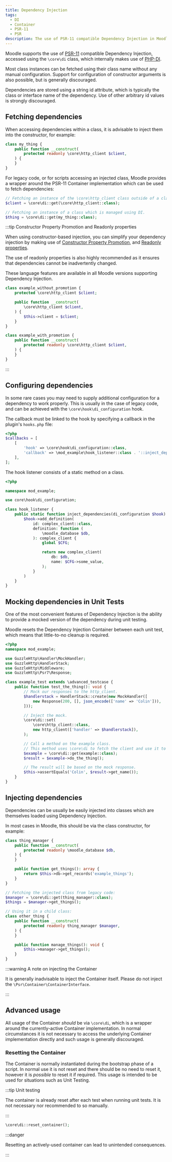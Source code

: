 ```yaml
---
title: Dependency Injection
tags:
  - DI
  - Container
  - PSR-11
  - PSR
description: The use of PSR-11 compatible Dependency Injection in Moodle
---
```


<Since version="4.4" issueNumber="MDL-80072" />

Moodle supports the use of [PSR-11](https://www.php-fig.org/psr/psr-11/) compatible Dependency Injection, accessed using the `\core\di` class, which internally makes use of [PHP-DI](https://php-di.org).

Most class instances can be fetched using their class name without any manual configuration. Support for configuration of constructor arguments is also possible, but is generally discouraged.

Dependencies are stored using a string id attribute, which is typically the class or interface name of the dependency. Use of other arbitrary id values is strongly discouraged.

## Fetching dependencies

When accessing dependencies within a class, it is advisable to inject them into the constructor, for example:

```php title="Fetching a instance of the \core\http_client class from within a class"
class my_thing {
    public function __construct(
        protected readonly \core\http_client $client,
    ) {
    }
}
```

For legacy code, or for scripts accessing an injected class, Moodle provides a wrapper around the PSR-11 Container implementation which can be used to fetch dependencies:

```php title="Fetching dependencies using the DI container"
// Fetching an instance of the \core\http_client class outside of a class.
$client = \core\di::get(\core\http_client::class);

// Fetching an instance of a class which is managed using DI.
$thing = \core\di::get(my_thing::class);
```

:::tip Constructor Property Promotion and Readonly properties

When using constructor-based injection, you can simplify your dependency injection by making use of [Constructor Property Promotion](https://stitcher.io/blog/constructor-promotion-in-php-8), and [Readonly properties](https://stitcher.io/blog/php-81-readonly-properties).

The use of readonly properties is also highly recommended as it ensures that dependencies cannot be inadvertently changed.

These language features are available in all Moodle versions supporting Dependency Injection.

```php
class example_without_promotion {
    protected \core\http_client $client;

    public function __construct(
        \core\http_client $client,
    ) {
        $this->client = $client;
    }
}

class example_with_promotion {
    public function __construct(
        protected readonly \core\http_client $client,
    ) {
    }
}
```

:::

## Configuring dependencies

In some rare cases you may need to supply additional configuration for a dependency to work properly. This is usually in the case of legacy code, and can be achieved with the `\core\hook\di_configuration` hook.

<Tabs>

<TabItem value="config" label="Hook configuration">

The callback must be linked to the hook by specifying a callback in the plugin's `hooks.php` file:

```php title="mod/example/db/hooks.php"
<?php
$callbacks = [
    [
        'hook' => \core\hook\di_configuration::class,
        'callback' => \mod_example\hook_listener::class . '::inject_dependenices',
    ],
];
```

</TabItem>

<TabItem value="hook" label="Hook listener">

The hook listener consists of a static method on a class.

```php title="mod/example/classes/hook_listener.php"
<?php

namespace mod_example;

use core\hook\di_configuration;

class hook_listener {
    public static function inject_dependencies(di_configuration $hook): void {
        $hook->add_definition(
            id: complex_client::class,
            definition: function (
                \moodle_database $db,
            ): complex_client {
                global $CFG;

                return new complex_client(
                    db: $db,
                    name: $CFG->some_value,
                );
            }
        )
    }
}
```

</TabItem>

</Tabs>

## Mocking dependencies in Unit Tests

One of the most convenient features of Dependency Injection is the ability to provide a mocked version of the dependency during unit testing.

Moodle resets the Dependency Injection Container between each unit test, which means that little-to-no cleanup is required.

```php title="Injecting a Mocked dependency"
<?php
namespace mod_example;

use GuzzleHttp\Handler\MockHandler;
use GuzzleHttp\HandlerStack;
use GuzzleHttp\Middleware;
use GuzzleHttp\Psr7\Response;

class example_test extends \advanced_testcase {
    public function test_the_thing(): void {
        // Mock our responses to the http_client.
        $handlerstack = HandlerStack::create(new MockHandler([
            new Response(200, [], json_encode(['name' => 'Colin'])),
        ]));

        // Inject the mock.
        \core\di::set(
            \core\http_client::class,
            new http_client(['handler' => $handlerstack]),
        );

        // Call a method on the example class.
        // This method uses \core\di to fetch the client and use it to fetch data.
        $example = \core\di::get(example::class);
        $result = $example->do_the_thing();

        // The result will be based on the mock response.
        $this->assertEquals('Colin', $result->get_name());
    }
}
```

## Injecting dependencies

Dependencies can be usually be easily injected into classes which are themselves loaded using Dependency Injection.

In most cases in Moodle, this should be via the class constructor, for example:

```php title="Injecting via the constructor"
class thing_manager {
    public function __construct(
        protected readonly \moodle_database $db,
    ) {
    }

    public function get_things(): array {
        return $this->db->get_records('example_things');
    }
}

// Fetching the injected class from legacy code:
$manager = \core\di::get(thing_manager::class);
$things = $manager->get_things();

// Using it in a child class:
class other_thing {
    public function __construct(
        protected readonly thing_manager $manager,
    ) {
    }

    public function manage_things(): void {
        $this->manager->get_things();
    }
}
```

:::warning A note on injecting the Container

It is generally inadvisable to inject the Container itself. Please do not inject the `\Psr\Container\ContainerInterface`.

:::

## Advanced usage

All usage of the Container _should_ be via `\core\di`, which is a wrapper around the currently-active Container implementation. In normal circumstances it is not necessary to access the underlying Container implementation directly and such usage is generally discouraged.

### Resetting the Container

The Container is normally instantiated during the bootstrap phase of a script. In normal use it is not reset and there should be no need to reset it, however it is _possible_ to reset it if required. This usage is intended to be used for situations such as Unit Testing.

:::tip Unit testing

The container is already reset after each test when running unit tests. It is not necessary nor recommended to so manually.

:::

```php title="Resetting the Container"
\core\di::reset_container();
```

:::danger

Resetting an actively-used container can lead to unintended consequences.

:::
